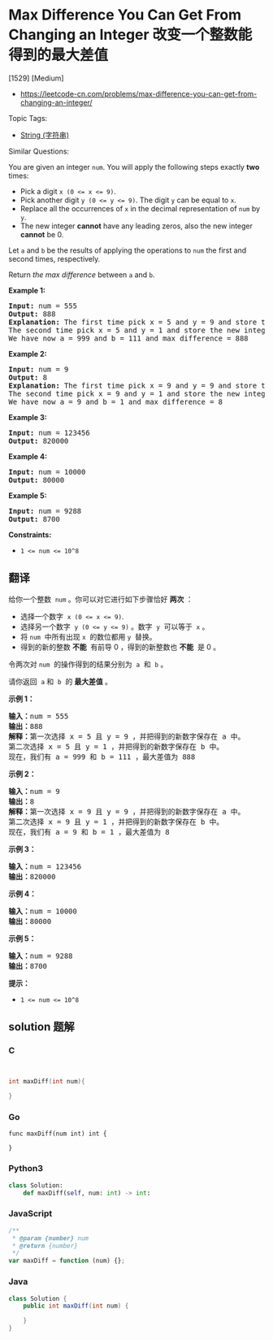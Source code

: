 # Max Difference You Can Get From Changing an Integer 改变一个整数能得到的最大差值

[1529] [Medium]

- https://leetcode-cn.com/problems/max-difference-you-can-get-from-changing-an-integer/

Topic Tags:

- [String (字符串)](https://leetcode-cn.com/tag/string/)

Similar Questions:

You are given an integer `num`. You will apply the following steps exactly **two** times:

- Pick a digit `x (0 <= x <= 9)`.
- Pick another digit `y (0 <= y <= 9)`. The digit `y` can be equal to `x`.
- Replace all the occurrences of `x` in the decimal representation of `num` by `y`.
- The new integer **cannot** have any leading zeros, also the new integer **cannot** be 0.

Let `a` and `b` be the results of applying the operations to `num` the first and second times, respectively.

Return _the max difference_ between `a` and `b`.

**Example 1:**

<pre><strong>Input:</strong> num = 555
<strong>Output:</strong> 888
<strong>Explanation:</strong> The first time pick x = 5 and y = 9 and store the new integer in a.
The second time pick x = 5 and y = 1 and store the new integer in b.
We have now a = 999 and b = 111 and max difference = 888
</pre>

**Example 2:**

<pre><strong>Input:</strong> num = 9
<strong>Output:</strong> 8
<strong>Explanation:</strong> The first time pick x = 9 and y = 9 and store the new integer in a.
The second time pick x = 9 and y = 1 and store the new integer in b.
We have now a = 9 and b = 1 and max difference = 8
</pre>

**Example 3:**

<pre><strong>Input:</strong> num = 123456
<strong>Output:</strong> 820000
</pre>

**Example 4:**

<pre><strong>Input:</strong> num = 10000
<strong>Output:</strong> 80000
</pre>

**Example 5:**

<pre><strong>Input:</strong> num = 9288
<strong>Output:</strong> 8700
</pre>

**Constraints:**

- `1 <= num <= 10^8`

## 翻译

给你一个整数  `num` 。你可以对它进行如下步骤恰好 **两次** ：

- 选择一个数字  `x (0 <= x <= 9)`.
- 选择另一个数字  `y (0 <= y <= 9)` 。数字  `y`  可以等于  `x` 。
- 将 `num`  中所有出现 `x`  的数位都用 `y`  替换。
- 得到的新的整数 **不能**  有前导 0 ，得到的新整数也 **不能**  是 0 。

令两次对 `num`  的操作得到的结果分别为  `a`  和  `b` 。

请你返回  `a` 和  `b`  的 **最大差值** 。

**示例 1：**

<pre><strong>输入：</strong>num = 555
<strong>输出：</strong>888
<strong>解释：</strong>第一次选择 x = 5 且 y = 9 ，并把得到的新数字保存在 a 中。
第二次选择 x = 5 且 y = 1 ，并把得到的新数字保存在 b 中。
现在，我们有 a = 999 和 b = 111 ，最大差值为 888
</pre>

**示例 2：**

<pre><strong>输入：</strong>num = 9
<strong>输出：</strong>8
<strong>解释：</strong>第一次选择 x = 9 且 y = 9 ，并把得到的新数字保存在 a 中。
第二次选择 x = 9 且 y = 1 ，并把得到的新数字保存在 b 中。
现在，我们有 a = 9 和 b = 1 ，最大差值为 8
</pre>

**示例 3：**

<pre><strong>输入：</strong>num = 123456
<strong>输出：</strong>820000
</pre>

**示例 4：**

<pre><strong>输入：</strong>num = 10000
<strong>输出：</strong>80000
</pre>

**示例 5：**

<pre><strong>输入：</strong>num = 9288
<strong>输出：</strong>8700
</pre>

**提示：**

- `1 <= num <= 10^8`

## solution 题解

### C

```c


int maxDiff(int num){

}
```

### Go

```golang
func maxDiff(num int) int {

}
```

### Python3

```python
class Solution:
    def maxDiff(self, num: int) -> int:
```

### JavaScript

```javascript
/**
 * @param {number} num
 * @return {number}
 */
var maxDiff = function (num) {};
```

### Java

```java
class Solution {
    public int maxDiff(int num) {

    }
}
```
